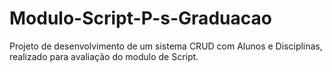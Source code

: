 # Modulo-Script-P-s-Graduacao
Projeto de desenvolvimento de um sistema CRUD com Alunos e Disciplinas, realizado para avaliação do modulo de Script.
